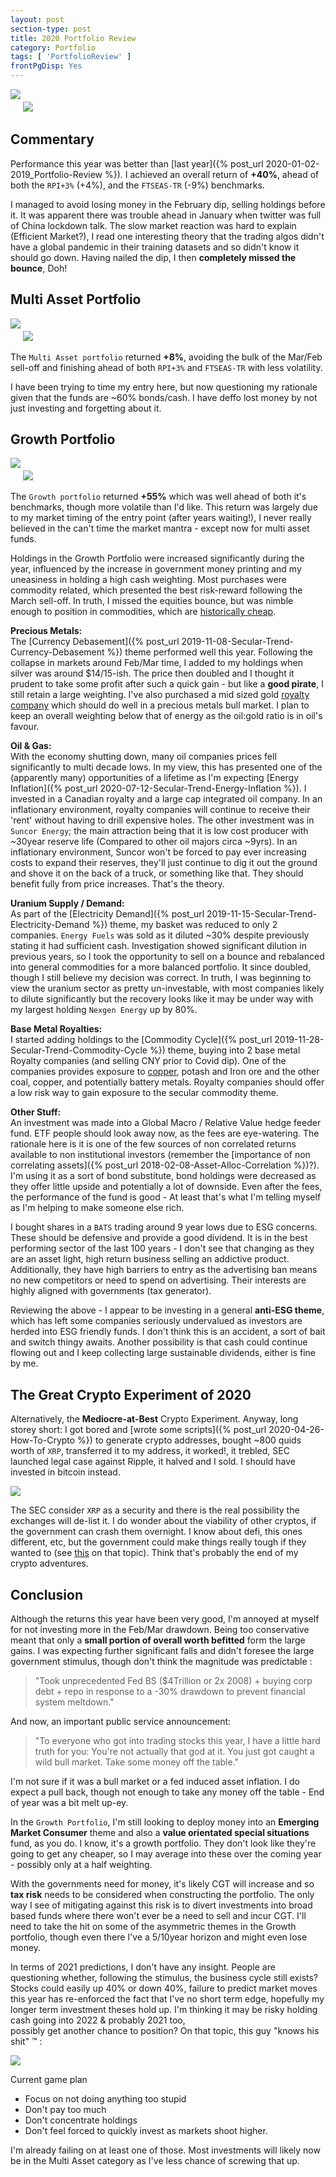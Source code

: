 ```yaml
---
layout: post
section-type: post
title: 2020 Portfolio Review
category: Portfolio
tags: [ 'PortfolioReview' ]
frontPgDisp: Yes
---
```


<img style="border: 0 ; padding-bottom: 20px" src="/img/2021/20210102_Overview1.png" />
<img style="border: 0;" src="/img/2021/20210102_Overview2.png" />


## Commentary

Performance this year was better than [last year]({% post_url 2020-01-02-2019_Portfolio-Review %}).  I 
achieved an overall return of  **+40%**, ahead of both the `RPI+3%` (+4%), and the `FTSEAS-TR` (-9%) benchmarks.  

I managed to avoid losing money in the February dip, selling holdings before it.  It was apparent there was trouble 
ahead in January when twitter was full of China lockdown talk. The slow market reaction was hard to explain (Efficient 
Market?), I read one interesting theory that the trading algos didn't have a global pandemic in their training 
datasets and so didn't know it should go down.  Having nailed the dip, I then **completely missed the bounce**, Doh!


## Multi Asset Portfolio

<img style="border: 0 ; padding-bottom: 20px" src="/img/2021/20210102_MA1.png" />
<img style="border: 0;" src="/img/2021/20210102_MA2.png" />

The `Multi Asset portfolio` returned **+8%**, avoiding the bulk of the Mar/Feb sell-off and finishing ahead of both `RPI+3%` 
and `FTSEAS-TR` with less volatility. 

I have been trying to time my entry here, but now questioning my rationale given that the funds are ~60% bonds/cash.  I 
have deffo lost money by not just investing and forgetting about it.


## Growth Portfolio

<img style="border: 0 ; padding-bottom: 20px" src="/img/2021/20210102_G1.png" />
<img style="border: 0;" src="/img/2021/20210102_G2.png" />

The `Growth portfolio` returned **+55%** which was well ahead of both it's benchmarks, though more volatile than I'd 
like.  This return was largely due to my market timing of the entry point (after years waiting!), I never 
really believed in the can't time the market mantra - except now for multi asset funds.  

Holdings in the Growth Portfolio were increased significantly during the year, influenced by the increase 
in government money printing and my uneasiness in holding a high cash weighting.  Most purchases were 
commodity related, which presented the best risk-reward following the March sell-off.  In truth, I 
missed the equities bounce, but was nimble enough to position in commodities, which are 
<a href="https://www.iainbenson.com/investment/2019/11/28/Secular-Trend-Commodity-Cycle.html#investment-thesis">historically cheap</a>. 


**Precious Metals:**  
The [Currency Debasement]({% post_url 2019-11-08-Secular-Trend-Currency-Debasement %}) theme performed well this 
year.  Following the collapse in markets around Feb/Mar time, I added to my holdings when silver was around 
$14/15-ish.  The price then doubled and I thought it prudent to take some profit after such a quick gain - but like a 
**good pirate**, I still retain a large weighting.  I've also purchased a mid sized gold 
<a href="https://www.iainbenson.com/investment/2019/11/28/Secular-Trend-Commodity-Cycle.html#royalty-companies">royalty company</a> 
which should do well in a precious metals bull market.  I plan to keep an overall weighting below that of energy as 
the oil:gold ratio is in oil's favour.


**Oil & Gas:**  
With the economy shutting down, many oil companies prices fell significantly to multi decade lows.  In my 
view, this has presented one of the (apparently many) opportunities of a lifetime as I'm expecting 
[Energy Inflation]({% post_url 2020-07-12-Secular-Trend-Energy-Inflation %}).  I invested in a
Canadian royalty and a large cap integrated oil company.  In an inflationary environment, royalty 
companies will continue to receive their 'rent' without having to drill expensive holes.  The other 
investment was in `Suncor Energy`; the main attraction being that it is low cost producer with ~30year 
reserve life (Compared to other oil majors circa ~9yrs).  In an inflationary environment, Suncor won't be forced to 
pay ever increasing costs to expand their reserves, they'll just continue to dig it out the ground 
and shove it on the back of a truck, or something like that.  They should benefit fully from price 
increases.  That's the theory.


**Uranium Supply / Demand:**  
As part of the [Electricity Demand]({% post_url 2019-11-15-Secular-Trend-Electricity-Demand %}) theme, my basket was 
reduced to only 2 companies.  `Energy Fuels` was sold as it diluted ~30% despite previously stating it had sufficient 
cash.  Investigation showed significant dilution in previous years, so I took the opportunity to sell on a 
bounce and rebalanced into general commodities for a more balanced portfolio.  It since doubled, though I still believe 
my decision was correct.  In truth, I was beginning to view the uranium sector as pretty un-investable, with most companies 
likely to dilute significantly but the recovery looks like it may be under way with my largest holding `Nexgen Energy` up by 80%.

 
**Base Metal Royalties:**  
I started adding holdings to the [Commodity Cycle]({% post_url 2019-11-28-Secular-Trend-Commodity-Cycle %}) 
theme, buying into 2 base metal Royalty companies (and selling CNY prior to Covid dip).  One of the companies 
provides exposure to [copper](https://www.bhp.com/media-and-insights/prospects/2017/11/ten-reasons-why-we-like-copper/), 
potash and Iron ore and the other coal, copper, and potentially battery metals. Royalty companies should offer a 
low risk way to gain exposure to the secular commodity theme.  


**Other Stuff:**  
An investment was made into a Global Macro / Relative Value hedge feeder fund.  ETF people should look away now, 
as the fees are eye-watering.  The rationale here is it is one of the few sources of non correlated returns 
available to non institutional investors (remember the 
[importance of non correlating assets]({% post_url 2018-02-08-Asset-Alloc-Correlation %})?).  I'm using it 
as a sort of bond substitute, bond holdings were decreased as they offer little upside and potentially a lot of 
downside.  Even after the fees, the performance of the fund is good - At least that's what I'm telling myself 
as I'm helping to make someone else rich.


I bought shares in a `BATS` trading around 9 year lows due to ESG concerns.  These should be defensive and provide 
a good dividend.  It is in the best performing sector of the last 100 years -  I don't see that changing as they 
are an asset light, high return business selling an addictive product.  Additionally, they have high barriers to 
entry as the advertising ban means no new competitors or need to spend on advertising.  Their interests are highly 
aligned with governments (tax generator).

Reviewing the above - I appear to be investing in a general **anti-ESG theme**, which has left some companies seriously 
undervalued as investors are herded into ESG friendly funds.  I don't think this is an accident, a sort of bait and 
switch thingy awaits.  Another possibility is that cash could continue flowing out and I keep collecting large 
sustainable dividends, either is fine by me.


## The Great Crypto Experiment of 2020

Alternatively, the **Mediocre-at-Best** Crypto Experiment.  Anyway, long storey short: I got bored and 
[wrote some scripts]({% post_url 2020-04-26-How-To-Crypto %}) to generate crypto addresses, bought ~800 quids 
worth of `XRP`, transferred it to my address, it worked!, it trebled, SEC launched legal case against Ripple, 
it halved and I sold.  I should have invested in bitcoin instead.

<img style="border: 0;" src="/img/2021/20210102_Kuppy.png" />

The SEC consider `XRP` as a security and there is the real possibility the exchanges will de-list it.  I do wonder 
about the viability of other cryptos, if the government can crash them overnight. I know about defi, this ones different, 
etc, but the government could make things really tough if they wanted to (see 
[this](https://www.youtube.com/watch?v=vyQsWfsTenw) on that topic).  Think that's probably
the end of my crypto adventures.


## Conclusion 

Although the returns this year have been very good, I'm annoyed at myself for not investing more in the 
Feb/Mar drawdown. Being too conservative meant that only a **small portion of overall worth befitted** 
form the large gains.  I was expecting further significant falls and didn't foresee the large government 
stimulus, though don't think the magnitude was predictable :

> "Took unprecedented Fed BS ($4Trillion or 2x 2008) + buying corp debt + repo in response
> to a -30% drawdown to prevent financial system meltdown."
 
And now, an important public service announcement:

> "To everyone who got into trading stocks this year, I have a little hard truth for you:
> You're not actually that god at it.  You just got caught a wild bull market.  Take some money off the table."

I'm not sure if it was a bull market or a fed induced asset inflation.  I do expect a
pull back, though not enough to take any money off the table - End of year was a bit melt up-ey.

In the `Growth Portfolio`, I'm still looking to deploy money into an **Emerging Market Consumer** theme and 
also a **value orientated special situations** fund, as you do.  I know, it's a growth portfolio.  They don't 
look like they're going to get any cheaper, so I may average into these over the coming year - possibly 
only at a half weighting.

With the governments need for money, it's likely CGT will increase and so **tax risk** needs to be considered 
when constructing the portfolio.  The only way I see of mitigating against this risk is to divert investments 
into broad based funds where there won't ever be a need to sell and incur CGT.  I'll need to take the 
hit on some of the asymmetric themes in the Growth portfolio, though even there I've a 5/10year horizon 
and might even lose money.

In terms of 2021 predictions, I don't have any insight.  People are questioning whether, following the 
stimulus, the business cycle still exists? Stocks could easily up 40% or down 40%, failure to 
predict market moves this year has re-enforced the fact that I've no short term edge, hopefully my longer 
term investment theses hold up.  I'm thinking it may be risky holding cash going into 2022 & probably 2021 too,  
possibly get another chance to position?  On that topic, this guy "knows his shit" &trade; : 

<img style="border: 0;" src="/img/2021/20210102_CapZay.png" />

Current game plan 
- Focus on not doing anything too stupid 
- Don't pay too much
- Don't concentrate holdings
- Don't feel forced to quickly invest as markets shoot higher.  

I'm already failing on at least one of those.  Most investments will likely now be in the Multi Asset 
category as I've less chance of screwing that up.











